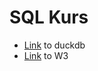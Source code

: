 # SQL Kurs

* [Link](https://duckdb.org/) to duckdb
* [Link](https://www.w3schools.com/sql/default.asp) to W3
